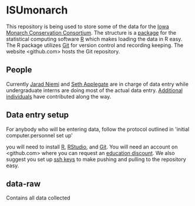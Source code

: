 # ISUmonarch

This repository is being used to store some of the data for the 
[Iowa Monarch Conservation Consortium](https://monarch.ent.iastate.edu/).
The structure is a [package](http://r-pkgs.had.co.nz/) for the statistical 
computing software [R](https://www.r-project.org/) which makes loading the data
in R easy.
The R package utilizes 
[Git](https://git-scm.com/) for version control and recording keeping.
The website <github.com> hosts the Git repository.

## People

Currently 
[Jarad Niemi](https://monarch.ent.iastate.edu/people/jarad-niemi) and 
[Seth Applegate](https://monarch.ent.iastate.edu/people/seth-appelgate)
are in charge of data entry while undergraduate interns are doing most of the actual data entry. 
[Additional individuals](https://github.com/jarad/ISUmonarch/graphs/contributors)
have contributed along the way.

## Data entry setup

For anybody who will be entering data, follow the protocol outlined in 'initial computer.personnel set up'

you will need to install 
[R](https://www.r-project.org/),
[RStudio](https://www.rstudio.com/products/rstudio/#Desktop), and
[Git](https://git-scm.com/downloads).
You will need an account on <github.com> where you can request an 
[education discount](https://education.github.com/).
We also suggest you set up 
[ssh keys](https://www.r-bloggers.com/rstudio-pushing-to-github-with-ssh-authentication/)
to make pushing and pulling to the repository easy. 

## data-raw

Contains all data collected